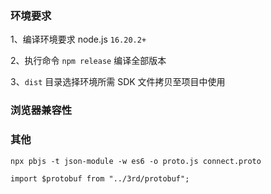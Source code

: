### 环境要求

1、编译环境要求 node.js `16.20.2+`

2、执行命令 `npm release` 编译全部版本

3、`dist` 目录选择环境所需 SDK 文件拷贝至项目中使用


### 浏览器兼容性



### 其他

`npx pbjs -t json-module -w es6 -o proto.js connect.proto`

`import $protobuf from "../3rd/protobuf";`
